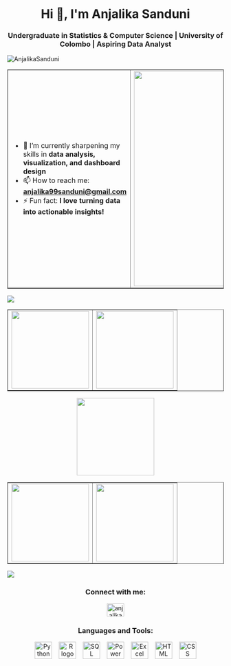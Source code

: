 <h1 align="center">Hi 👋, I'm Anjalika Sanduni</h1>
<h3 align="center">Undergraduate in Statistics & Computer Science | University of Colombo | Aspiring Data Analyst</h3>

<p align="left">
  <img src="https://komarev.com/ghpvc/?username=AnjalikaSanduni&label=Profile%20views&color=0e75b6&style=flat" alt="AnjalikaSanduni" />
</p>

<table align="justify" border="none">
<tr border="none">
<td width="50%" align="left">

- 🌱 I’m currently sharpening my skills in **data analysis, visualization, and dashboard design**
- 📫 How to reach me: **anjalika99sanduni@gmail.com**
- ⚡ Fun fact: **I love turning data into actionable insights!**
</td>
<td width="50%" align="center">
  <img src="https://github.com/AnjalikaSanduni/AnjalikaSanduni/blob/main/cover.jpeg" alt="cover" width="500" />
</td>
</tr>
</table>

<img src="https://user-images.githubusercontent.com/73097560/115834477-dbab4500-a447-11eb-908a-139a6edaec5c.gif">

<p align="center">
<table align="center" border="none">
<tr border="none">
<td width="50%" align="center">
  <img align="center" src="https://github-readme-stats.vercel.app/api?username=AnjalikaSanduni&show_icons=true&theme=radical" height="180em" />
</td>
<td width="50%" align="center">
  <img align="center" src="https://github-readme-streak-stats.herokuapp.com/?user=AnjalikaSanduni&theme=radical" height="180em" />
</td>
</tr>
</table>

<p align="center">
  <img align="center" src="https://github-readme-stats.vercel.app/api/top-langs/?username=AnjalikaSanduni&layout=compact&theme=radical" height="180em"/><br>
</p>

<table align="center" border="none">
<tr border="none">
<td width="50%" align="center">
  <img align="center" src="https://github-readme-stats.vercel.app/api/wakatime?username=AnjalikaSanduni&theme=radical" height="180em" />
</td>
<td width="50%" align="center">
  <img align="center" src="https://github-readme-stats.vercel.app/api/pin/?username=AnjalikaSanduni&repo=AnjalikaSanduni&theme=radical" height="180em" />
</td>
</tr>
</table>

<img src="https://user-images.githubusercontent.com/73097560/115834477-dbab4500-a447-11eb-908a-139a6edaec5c.gif">

<h3 align="center">Connect with me:</h3>
<p align="center">
<a href="https://linkedin.com/in/anjalika-sanduni" target="blank"><img align="center" src="https://raw.githubusercontent.com/rahuldkjain/github-profile-readme-generator/master/src/images/icons/Social/linked-in-alt.svg" alt="anjalika-sanduni" height="30" width="40" /></a>
</p>

<h3 align="center">Languages and Tools:</h3>
<p align="center">
  <img src="https://skillicons.dev/icons?i=python" height="40" alt="Python logo"/>
  <img width="8"/>
  <img src="https://skillicons.dev/icons?i=r" height="40" alt="R logo"/>
  <img width="8"/>
  <img src="https://skillicons.dev/icons?i=sql" height="40" alt="SQL logo"/>
  <img width="8"/>
  <img src="https://skillicons.dev/icons?i=powerbi" height="40" alt="Power BI logo"/>
  <img width="8"/>
  <img src="https://skillicons.dev/icons?i=excel" height="40" alt="Excel logo"/>
  <img width="8"/>
  <img src="https://skillicons.dev/icons?i=html" height="40" alt="HTML logo"/>
  <img width="8"/>
  <img src="https://skillicons.dev/icons?i=css" height="40" alt="CSS logo"/>
</p>
